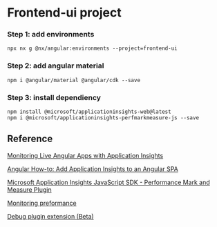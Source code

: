 # Frontend-ui project

### Step 1: add environments
```
npx nx g @nx/angular:environments --project=frontend-ui
```

### Step 2: add angular material
```
npm i @angular/material @angular/cdk --save
```

### Step 3: install dependiency
```
npm install @microsoft/applicationinsights-web@latest
npm i @microsoft/applicationinsights-perfmarkmeasure-js --save
```

## Reference
[Monitoring Live Angular Apps with Application Insights](https://onthecode.co.uk/blog/monitoring-live-angular-apps-with-azure-application-insights)

[Angular How-to: Add Application Insights to an Angular SPA](https://devblogs.microsoft.com/premier-developer/angular-how-to-add-application-insights-to-an-angular-spa/)

[Microsoft Application Insights JavaScript SDK - Performance Mark and Measure Plugin](https://github.com/microsoft/ApplicationInsights-JS/blob/main/extensions/applicationinsights-perfmarkmeasure-js/README.md)

[Monitoring preformance](https://github.com/microsoft/ApplicationInsights-JS/blob/master/docs/PerformanceMonitoring.md)

[Debug plugin extension (Beta)](https://github.com/microsoft/ApplicationInsights-JS/blob/master/extensions/applicationinsights-debugplugin-js/README.md)